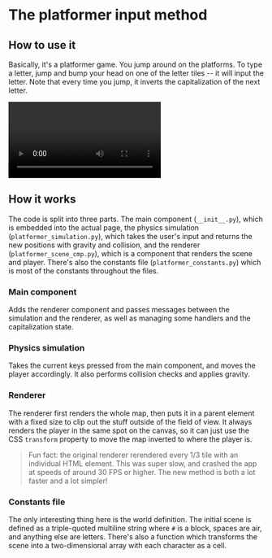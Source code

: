 # The platformer input method

## How to use it

Basically, it's a platformer game. You jump around on the platforms. To
type a letter, jump and bump your head on one of the letter tiles -- it
will input the letter. Note that every time you jump, it inverts the
capitalization of the next letter.

![type:video](assets/platformer-tutorial.mp4)

## How it works

The code is split into three parts. The main component (`__init__.py`),
which is embedded into the actual page, the physics simulation
(`platformer_simulation.py`), which takes the user's input and returns
the new positions with gravity and collision, and the renderer
(`platformer_scene_cmp.py`), which is a component that renders the scene
and player. There's also the constants file (`platformer_constants.py`)
which is most of the constants throughout the files.

### Main component
Adds the renderer component and passes messages between the simulation
and the renderer, as well as managing some handlers and the
capitalization state.

### Physics simulation
Takes the current keys pressed from the main component, and moves the
player accordingly. It also performs collision checks and applies
gravity.

### Renderer
The renderer first renders the whole map, then puts it in a parent
element with a fixed size to clip out the stuff outside of the field of
view. It always renders the player in the same spot on the canvas, so
it can just use the CSS `transform` property to move the map inverted
to where the player is.

> Fun fact: the original renderer rerendered every 1/3 tile with an
> individual HTML element. This was super slow, and crashed the app at
> speeds of around 30 FPS or higher. The new method is both a lot
> faster and a lot simpler!

### Constants file
The only interesting thing here is the world definition. The initial
scene is defined as a triple-quoted multiline string where `#` is a
block, spaces are air, and anything else are letters. There's also a
function which transforms the scene into a two-dimensional array with
each character as a cell.

